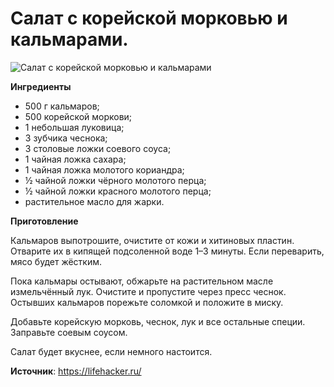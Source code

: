 # Салат с корейской морковью и кальмарами.

![Салат с корейской морковью и кальмарами](/images/Kulinar/Salad/salat-kormor-kalmar.jpg 'Салат с корейской морковью и кальмарами')

**Ингредиенты**

- 500 г кальмаров;
- 500 корейской моркови;
- 1 небольшая луковица;
- 3 зубчика чеснока;
- 3 столовые ложки соевого соуса;
- 1 чайная ложка сахара;
- 1 чайная ложка молотого кориандра;
- ½ чайной ложки чёрного молотого перца;
- ½ чайной ложки красного молотого перца;
- растительное масло для жарки.

**Приготовление**

Кальмаров выпотрошите, очистите от кожи и хитиновых пластин. Отварите их в кипящей подсоленной воде 1–3 минуты. Если переварить, мясо будет жёстким.

Пока кальмары остывают, обжарьте на растительном масле измельчённый лук. Очистите и пропустите через пресс чеснок. Остывших кальмаров порежьте соломкой и положите в миску.

Добавьте корейскую морковь, чеснок, лук и все остальные специи. Заправьте соевым соусом.

Салат будет вкуснее, если немного настоится.

**Источник**: https://lifehacker.ru/
